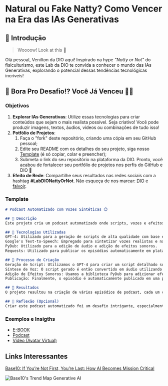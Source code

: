 # Natural ou Fake Natty? Como Vencer na Era das IAs Generativas

## 🚀 Introdução

> Woooow! Look at this 👀

Olá pessoal, Venilton da DIO aqui! Inspirado na hype _"Natty or Not"_ do fisiculturismo, este Lab da DIO te convida a conhecer o mundo das IAs Generativas, explorando o potencial dessas tendências tecnológicas incríveis!

## 🎯 Bora Pro Desafio!? Você Já Venceu 💪🤓

### Objetivos

1. **Explorar IAs Generativas**: Utilize essas tecnologias para criar conteúdos que sejam o mais realista possível. Seja criativo! Você pode produzir imagens, textos, áudios, vídeos ou combinações de tudo isso!
1. **Potfólio de Projetos**:
    1. Faça o "fork" deste repositório, criando uma cópia em seu GitHub pessoal;
    2. Edite seu README com os detalhes do seu projeto, siga nosso [Template](#template) (é só copiar, colar e preencher);
    3. Submeta o link do seu repositório na plataforma da DIO. Pronto, você acabou de fortalecer seu portfólio de projetos nos perfis do GitHub e DIO 🚀
1. **Efeito de Rede**: Compartilhe seus resultados nas redes sociais com a hashtag **#LabDIONattyOrNot**. Não esqueça de nos marcar: [DIO](https://www.linkedin.com/school/dio-makethechange) e [falvojr](https://www.linkedin.com/in/falvojr).

### Template

```markdown
# Podcast Automatizado com Vozes Sintéticas 😉

## 📒 Descrição
Este projeto cria um podcast automatizado onde scripts, vozes e efeitos sonoros são gerados por IA. Cada episódio é criado e publicado automaticamente, proporcionando uma experiência auditiva única e inovadora.

## 🤖 Tecnologias Utilizadas
GPT-4: Utilizado para a geração de scripts de alta qualidade com base em temas específicos.
Google's Text-to-Speech: Empregado para sintetizar vozes realistas e naturais a partir dos scripts gerados.
PyDub: Utilizado para a edição de áudio e adição de efeitos sonoros.
Requests: Utilizado para publicar os episódios automaticamente em plataformas de podcast.

## 🧐 Processo de Criação
Geração de Script: Utilizamos o GPT-4 para criar um script detalhado sobre um tema específico. Um prompt inicial é fornecido e a IA gera o conteúdo textual.
Síntese de Voz: O script gerado é então convertido em áudio utilizando o Google Text-to-Speech, que fornece uma narração clara e profissional.
Adição de Efeitos Sonoros: Usamos a biblioteca PyDub para adicionar efeitos sonoros, melhorando a imersão do ouvinte e a qualidade do episódio.
Publicação: Finalmente, o episódio é automaticamente publicado em uma plataforma de podcast utilizando a biblioteca Requests para fazer o upload do arquivo de áudio.

## 🚀 Resultados
O projeto resultou na criação de vários episódios de podcast, cada um com temas distintos e interessantes, narrados por vozes sintéticas realistas e enriquecidos com efeitos sonoros. Esses episódios foram publicados automaticamente, demonstrando a eficiência e a capacidade das tecnologias de IA em automatizar a produção de conteúdo de alta qualidade.

## 💭 Reflexão (Opcional)
Criar este podcast automatizado foi um desafio intrigante, especialmente na integração das diferentes tecnologias de IA. A experiência destacou o potencial incrível dessas ferramentas para transformar a criação de conteúdo digital, permitindo a produção de material 'natty' (natural) e envolvente com mínima intervenção humana. A curva de aprendizado foi significativa, mas os resultados provaram ser recompensadores e abriram novas possibilidades para futuros projetos baseados em IA.
```

### Exemplos e Insigths

- [E-BOOK](/exemplos/E-BOOK.md)
- [Podcast](/exemplos/PODCAST.md)
- [Vídeo (Avatar Virtual)](/exemplos/VIDEO.md)

## Links Interessantes

[Base10: If You’re Not First, You’re Last: How AI Becomes Mission Critical](https://base10.vc/post/generative-ai-mission-critical/)

![Base10's Trend Map Generative AI](https://github.com/digitalinnovationone/lab-natty-or-not/assets/730492/f4df26e8-f8f7-4419-8252-c69d73ea930c)
